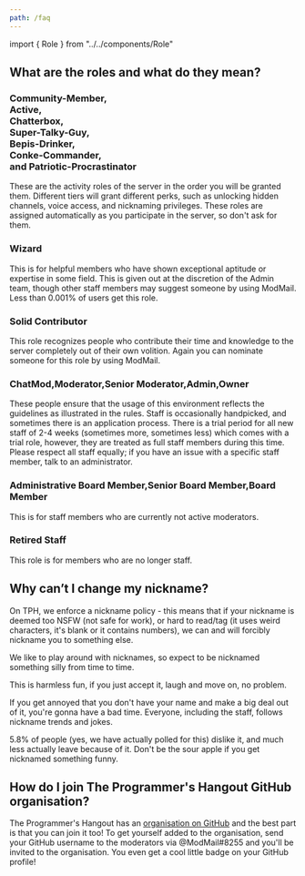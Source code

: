 ```yaml
---
path: /faq
---
```


import { Role } from "../../components/Role"

## What are the roles and what do they mean?

### <Role color="#babbbe">Community-Member</Role>,<br /><Role color="#e9c545">Active</Role>,<br /><Role color="#3b74d1">Chatterbox</Role>,<br /><Role color="#ce4ac6">Super-Talky-Guy</Role>,<br /><Role color="#62ccbd">Bepis-Drinker</Role>,<br /><Role color="#d45846">Conke-Commander</Role>,<br />and <Role color="#985bf6">Patriotic-Procrastinator</Role>

These are the activity roles of the server in the order you will be granted them. Different tiers will grant different perks, such as unlocking hidden channels, voice access, and nicknaming privileges. These roles are assigned automatically as you participate in the server, so don't ask for them.

### <Role color="#915db1">Wizard</Role>

This is for helpful members who have shown exceptional aptitude or expertise in some field. This is given out at the discretion of the Admin team, though other staff members may suggest someone by using ModMail. Less than 0.001% of users get this role.

### <Role color="#968ce3">Solid Contributor</Role>

This role recognizes people who contribute their time and knowledge to the server completely out of their own volition. Again you can nominate someone for this role by using ModMail.

### <Role color="#babbbe">ChatMod</Role>,<Role color="#babbbe">Moderator</Role>,<Role color="#babbbe">Senior Moderator</Role>,<Role color="#babbbe">Admin</Role>,<Role color="#babbbe">Owner</Role>

These people ensure that the usage of this environment reflects the guidelines as illustrated in the rules. Staff is occasionally handpicked, and sometimes there is an application process. There is a trial period for all new staff of 2-4 weeks (sometimes more, sometimes less) which comes with a trial role, however, they are treated as full staff members during this time. Please respect all staff equally; if you have an issue with a specific staff member, talk to an administrator.

### <Role color="#babbbe">Administrative Board Member</Role>,<Role color="#babbbe">Senior Board Member</Role>,<Role color="#babbbe">Board Member</Role>

This is for staff members who are currently not active moderators.

### <Role color="#98ed88">Retired Staff</Role>

This role is for members who are no longer staff.

## Why can’t I change my nickname?

On TPH, we enforce a nickname policy - this means that if your nickname is deemed too NSFW (not safe for work), or hard to read/tag (it uses weird characters, it's blank or it contains numbers), we can and will forcibly nickname you to something else.

We like to play around with nicknames, so expect to be nicknamed something silly from time to time.

This is harmless fun, if you just accept it, laugh and move on, no problem.

If you get annoyed that you don't have your name and make a big deal out of it, you're gonna have a bad time. Everyone, including the staff, follows nickname trends and jokes.

5.8% of people (yes, we have actually polled for this) dislike it, and much less actually leave because of it. Don't be the sour apple if you get nicknamed something funny.

## How do I join The Programmer's Hangout GitHub organisation?

The Programmer's Hangout has an [organisation on GitHub](https://github.com/the-programmers-hangout) and the best part is that you can join it too! To get yourself added to the organisation, send your GitHub username to the moderators via @ModMail#8255 and you'll be invited to the organisation. You even get a cool little badge on your GitHub profile!
